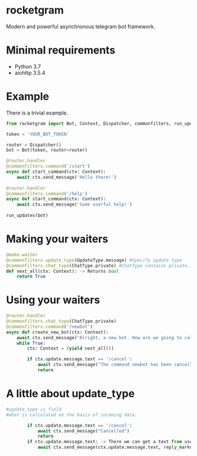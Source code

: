# rocketgram

Modern and powerful asynchronous telegram bot framework.

# Minimal requirements

* Python 3.7
* aiohttp 3.5.4

# Example

There is a trivial example.

```python
from rocketgram import Bot, Context, Dispatcher, commonfilters, run_updates

token = 'YOUR_BOT_TOKEN'

router = Dispatcher()
bot = Bot(token, router=router)

@router.handler
@commonfilters.command('/start')
async def start_command(ctx: Context):
    await ctx.send_message('Hello there!')
    
@router.handler
@commonfilters.command('/help')
async def start_command(ctx: Context):
    await ctx.send_message('Some userful help!')
    
run_updates(bot)
```

# Making your waiters
```python
@make.waiter
@commonfilters.update_type(UpdateType.message) #Specify update type
@commonfilters.chat_type(ChatType.private) #ChatType contains private, group, supergoup and channel
def next_all(ctx: Context): -> Returns bool
    return True
  ```
# Using your waiters
```python
@router.handler
@commonfilters.chat_type(ChatType.private)
@commonfilters.command('/newbot')
async def create_new_bot(ctx: Context):
    await ctx.send_message("Alright, a new bot. How are we going to call it? Please choose a name for your bot.")
    while True:
        ctx: Context = (yield next_all())

        if ctx.update.message.text == '/cancel':
            await ctx.send_message("The command newbot has been cancelled. Anything else I can do for you?")
            return
```

# A little about update_type
```python
#update_type is field 
#what is calculated on the basis of incoming data.

        if ctx.update.message.text == '/cancel':
            await ctx.send_message("Cancelled")
            return
        if ctx.update.message.text: -> There we can get a text from user
            await ctx.send_message(ctx.update.message.text, reply_markup=kb.kb.render())
```
